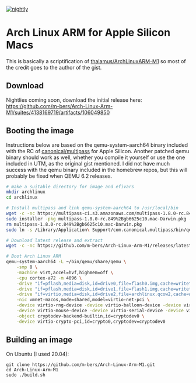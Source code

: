 [![nightly](https://github.com/m-bers/Arch-Linux-Arm-M1/actions/workflows/nightly.yml/badge.svg)](https://github.com/m-bers/Arch-Linux-Arm-M1/actions/workflows/nightly.yml)
# Arch Linux ARM for Apple Silicon Macs
This is basically a scriptification of 
[thalamus/ArchLinuxARM-M1](https://gist.github.com/thalamus/561d028ff5b66310fac1224f3d023c12) so most of the credit goes to the author of the gist. 
## Download
Nightlies coming soon, download the initial release here: https://github.com/m-bers/Arch-Linux-Arm-M1/suites/4138169719/artifacts/106049850
## Booting the image
Instructions below are based on the qemu-system-aarch64 binary included with the RC of [canonical/multipass](https://github.com/canonical/multipass/issues/1857#issuecomment-932232353) for Apple Silicon. 
Another patched qemu binary should work as well, whether you compile it yourself or use the one included in UTM, as the original gist mentioned.
I did not have much success with the qemu binary included in the homebrew repos, but this will probably be fixed when QEMU 6.2 releases.
```zsh
# make a suitable directory for image and efivars
mkdir archlinux
cd archlinux

# Install multipass and link qemu-system-aarch64 to /usr/local/bin
wget -c -nc https://multipass-ci.s3.amazonaws.com/multipass-1.8.0-rc.849%2Bgb6625c10.mac-Darwin.pkg
sudo installer -pkg multipass-1.8.0-rc.849%2Bgb6625c10.mac-Darwin.pkg -target /
rm multipass-1.8.0-rc.849%2Bgb6625c10.mac-Darwin.pkg
sudo ln -s /Library/Application\ Support/com.canonical.multipass/bin/qemu-system-aarch64 /usr/local/bin/qemu-system-aarch64

# Download latest release and extract 
wget -c -nc https://github.com/m-bers/Arch-Linux-Arm-M1/releases/latest/download/archlinux.tar.gz -O - | tar -xzf

# Boot Arch Linux ARM
qemu-system-aarch64 -L ~/bin/qemu/share/qemu \
	-smp 8 \
	-machine virt,accel=hvf,highmem=off \
	-cpu cortex-a72 -m 4096 \
	-drive "if=pflash,media=disk,id=drive0,file=flash0.img,cache=writethrough,format=raw" \
	-drive "if=pflash,media=disk,id=drive1,file=flash1.img,cache=writethrough,format=raw" \
	-drive "if=virtio,media=disk,id=drive2,file=archlinux.qcow2,cache=writethrough,format=qcow2" \
	-nic vmnet-macos,mode=shared,model=virtio-net-pci \
	-device virtio-rng-device -device virtio-balloon-device -device virtio-keyboard-device \
	-device virtio-mouse-device -device virtio-serial-device -device virtio-tablet-device \
	-object cryptodev-backend-builtin,id=cryptodev0 \
	-device virtio-crypto-pci,id=crypto0,cryptodev=cryptodev0
```
## Building an image
On Ubuntu (I used 20.04):
```
git clone https://github.com/m-bers/Arch-Linux-Arm-M1.git
cd Arch-Linux-Arm-M1
sudo ./build.sh
```